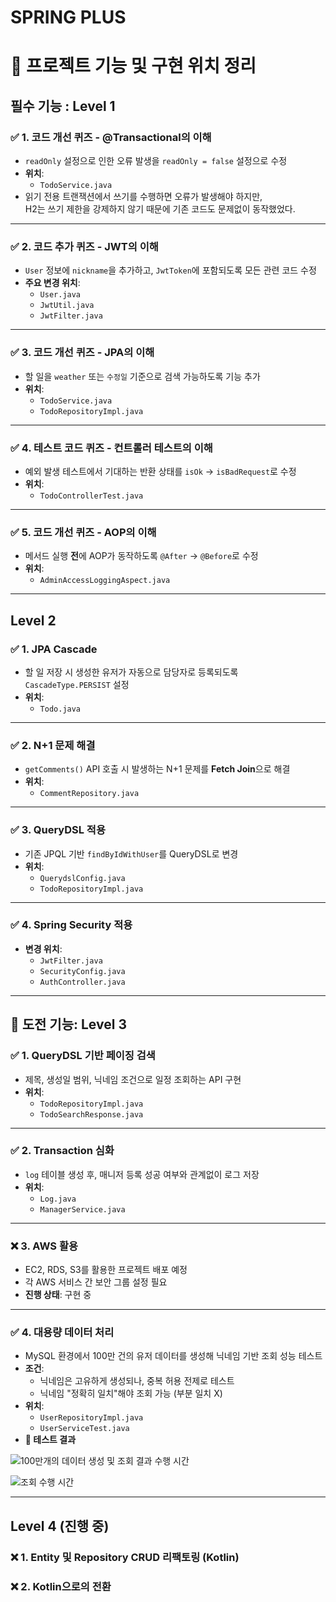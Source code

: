 # SPRING PLUS

# 📘 프로젝트 기능 및 구현 위치 정리

## 필수 기능 : Level 1

### ✅ 1. 코드 개선 퀴즈 - @Transactional의 이해
- `readOnly` 설정으로 인한 오류 발생을 `readOnly = false` 설정으로 수정  
- **위치**:
  - `TodoService.java`  
- 읽기 전용 트랜잭션에서 쓰기를 수행하면 오류가 발생해야 하지만,  
  H2는 쓰기 제한을 강제하지 않기 때문에 기존 코드도 문제없이 동작했었다.

---

### ✅ 2. 코드 추가 퀴즈 - JWT의 이해
- `User` 정보에 `nickname`을 추가하고, `JwtToken`에 포함되도록 모든 관련 코드 수정  
- **주요 변경 위치**:
  - `User.java`
  - `JwtUtil.java`
  - `JwtFilter.java`

---

### ✅ 3. 코드 개선 퀴즈 - JPA의 이해
- 할 일을 `weather` 또는 `수정일` 기준으로 검색 가능하도록 기능 추가  
- **위치**:
  - `TodoService.java`
  - `TodoRepositoryImpl.java`

---

### ✅ 4. 테스트 코드 퀴즈 - 컨트롤러 테스트의 이해
- 예외 발생 테스트에서 기대하는 반환 상태를 `isOk` → `isBadRequest`로 수정  
- **위치**:
  - `TodoControllerTest.java`

---

### ✅ 5. 코드 개선 퀴즈 - AOP의 이해
- 메서드 실행 **전**에 AOP가 동작하도록 `@After` → `@Before`로 수정  
- **위치**:
  - `AdminAccessLoggingAspect.java`

---

## Level 2

### ✅ 1. JPA Cascade
- 할 일 저장 시 생성한 유저가 자동으로 담당자로 등록되도록 `CascadeType.PERSIST` 설정  
- **위치**:
  - `Todo.java`

---

### ✅ 2. N+1 문제 해결
- `getComments()` API 호출 시 발생하는 N+1 문제를 **Fetch Join**으로 해결  
- **위치**:
  - `CommentRepository.java`

---

### ✅ 3. QueryDSL 적용
- 기존 JPQL 기반 `findByIdWithUser`를 QueryDSL로 변경  
- **위치**:
  - `QuerydslConfig.java`
  - `TodoRepositoryImpl.java`

---

### ✅ 4. Spring Security 적용
- **변경 위치**:
  - `JwtFilter.java`
  - `SecurityConfig.java`
  - `AuthController.java`

---

## 🚀 도전 기능: Level 3

### ✅ 1. QueryDSL 기반 페이징 검색
- 제목, 생성일 범위, 닉네임 조건으로 일정 조회하는 API 구현  
- **위치**:
  - `TodoRepositoryImpl.java`
  - `TodoSearchResponse.java`

---

### ✅ 2. Transaction 심화
- `log` 테이블 생성 후, 매니저 등록 성공 여부와 관계없이 로그 저장  
- **위치**:
  - `Log.java`
  - `ManagerService.java`

---

### ❌ 3. AWS 활용  
- EC2, RDS, S3를 활용한 프로젝트 배포 예정  
- 각 AWS 서비스 간 보안 그룹 설정 필요  
- **진행 상태**: 구현 중

---

### ✅ 4. 대용량 데이터 처리
- MySQL 환경에서 100만 건의 유저 데이터를 생성해 닉네임 기반 조회 성능 테스트  
- **조건**:
  - 닉네임은 고유하게 생성되나, 중복 허용 전제로 테스트
  - 닉네임 "정확히 일치"해야 조회 가능 (부분 일치 X)  
- **위치**:
  - `UserRepositoryImpl.java`
  - `UserServiceTest.java`
- **📌 테스트 결과**
  
![100만개의 데이터 생성 및 조회 결과 수행 시간](https://img1.daumcdn.net/thumb/R1280x0/?scode=mtistory2&fname=https%3A%2F%2Fblog.kakaocdn.net%2Fdn%2F2kCXg%2FbtsNYuZC0Fx%2FxnZckGcY5OpUSxBzViUQo0%2Fimg.png)

![조회 수행 시간](https://img1.daumcdn.net/thumb/R1280x0/?scode=mtistory2&fname=https%3A%2F%2Fblog.kakaocdn.net%2Fdn%2FcArGbq%2FbtsNYpYkcRO%2FXihJuSfP1FZ8CXk8Y6wYM0%2Fimg.png)

---

## Level 4 (진행 중)

### ❌ 1. Entity 및 Repository CRUD 리팩토링 (Kotlin)

### ❌ 2. Kotlin으로의 전환
   
